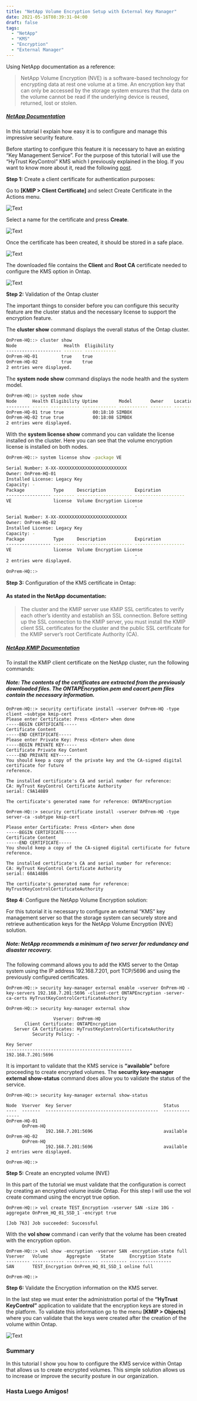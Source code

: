 ```yaml
---
title: "NetApp Volume Encryption Setup with External Key Manager"
date: 2021-05-16T08:39:31-04:00
draft: false
tags:
  - "NetApp"
  - "KMS"
  - "Encryption"
  - "External Manager"
---
```


Using NetApp documentation as a reference:

> NetApp Volume Encryption (NVE) is a software-based technology for encrypting data at rest one volume at a time. An encryption key that can only be accessed by the storage system ensures that the data on the volume cannot be read if the underlying device is reused, returned, lost or stolen.

##### [NetApp Documentation](https://docs.netapp.com/ontap-9/topic/com.netapp.doc.pow-nve/GUID-EAD13D8E-0219-45B6-A2C6-B25B76C9CA1A.html)

In this tutorial I explain how easy it is to configure and manage this impressive security feature.

Before starting to configure this feature it is necessary to have an existing “Key Management Service”. For the purpose of this tutorial I will use the “HyTrust KeyControl” KMS which I previously explained in the blog. If you want to know more about it, read the following [post](http://192.168.7.40/2021/05/16/hytrust-keycontrol-key-management-server-setup/).

**Step 1:** Create a client certificate for authentication purposes:

Go to **[KMIP > Client Certificate]** and select Create Certificate in the Actions menu.

![Text](/img/2021-05-16_15-25-1024x563.webp#center)

Select a name for the certificate and press **Create**.

![Text](/img/2021-05-16_15-27-1024x565.webp#center)

Once the certificate has been created, it should be stored in a safe place.

![Text](/img/2021-05-16_15-28-1024x737.webp#center)

The downloaded file contains the **Client** and **Root CA** certificate needed to configure the KMS option in Ontap.

![Text](/img/2021-05-16_15-31-1024x493.webp#center)

**Step 2:** Validation of the Ontap cluster

The important things to consider before you can configure this security feature are the cluster status and the necessary license to support the encryption feature.

The **cluster show** command displays the overall status of the Ontap cluster.

```bash
OnPrem-HQ::> cluster show 
Node                  Health  Eligibility
--------------------- ------- ------------
OnPrem-HQ-01         true    true
OnPrem-HQ-02         true    true
2 entries were displayed.
```

The **system node show** command displays the node health and the system model.

```bash
OnPrem-HQ::> system node show
Node      Health Eligibility Uptime        Model       Owner    Location  
--------- ------ ----------- ------------- ----------- -------- ---------------
OnPrem-HQ-01 true true           00:18:10 SIMBOX
OnPrem-HQ-02 true true           00:18:08 SIMBOX
2 entries were displayed.
```
With the **system license show** command you can validate the license installed on the cluster. Here you can see that the volume encryption license is installed on both nodes.

```bash
OnPrem-HQ::> system license show -package VE

Serial Number: X-XX-XXXXXXXXXXXXXXXXXXXXXXXXXX
Owner: OnPrem-HQ-01
Installed License: Legacy Key
Capacity: -
Package           Type     Description           Expiration
----------------- -------- --------------------- -------------------
VE                license  Volume Encryption License 
                                                 -

Serial Number: X-XX-XXXXXXXXXXXXXXXXXXXXXXXXXX
Owner: OnPrem-HQ-02
Installed License: Legacy Key
Capacity: -
Package           Type     Description           Expiration
----------------- -------- --------------------- -------------------
VE                license  Volume Encryption License 
                                                 -
2 entries were displayed.

OnPrem-HQ::> 
```

**Step 3:** Configuration of the KMS certificate in Ontap:

#### As stated in the NetApp documentation:

> The cluster and the KMIP server use KMIP SSL certificates to verify each other’s identity and establish an SSL connection. Before setting up the SSL connection to the KMIP server, you must install the KMIP client SSL certificates for the cluster and the public SSL certificate for the KMIP server’s root Certificate Authority (CA).

##### [NetApp KMIP Documentation](https://docs.netapp.com/ontap-9/topic/com.netapp.doc.pow-nve/GUID-D1593ED6-AAF8-4DEE-A2A7-6AEF239C6874.html)

To install the KMIP client certificate on the NetApp cluster, run the following commands:

##### Note: The contents of the certificates are extracted from the previously downloaded files. The ONTAPEncryption.pem and cacert.pem files contain the necessary information.

```text
OnPrem-HQ::> security certificate install –vserver OnPrem-HQ -type client –subtype kmip-cert
Please enter Certificate: Press <Enter> when done
-----BEGIN CERTIFICATE----- 
Certificate Content
-----END CERTIFICATE-----
Please enter Private Key: Press <Enter> when done
-----BEGIN PRIVATE KEY-----  
Certificate Private Key Content
-----END PRIVATE KEY-----
You should keep a copy of the private key and the CA-signed digital certificate for future
reference.

The installed certificate's CA and serial number for reference:
CA: HyTrust KeyControl Certificate Authority
serial: C9A148B9

The certificate's generated name for reference: ONTAPEncryption
```

```text
OnPrem-HQ::> security certificate install -vserver OnPrem-HQ -type server-ca -subtype kmip-cert 

Please enter Certificate: Press <Enter> when done
-----BEGIN CERTIFICATE-----  
Certificate Content
-----END CERTIFICATE-----
You should keep a copy of the CA-signed digital certificate for future reference.

The installed certificate's CA and serial number for reference:
CA: HyTrust KeyControl Certificate Authority
serial: 60A148B6

The certificate's generated name for reference: HyTrustKeyControlCertificateAuthority
```

**Step 4:** Configure the NetApp Volume Encryption solution:

For this tutorial it is necessary to configure an external “KMS” key management server so that the storage system can securely store and retrieve authentication keys for the NetApp Volume Encryption (NVE) solution.

##### Note: NetApp recommends a minimum of two server for redundancy and disaster recovery.

The following command allows you to add the KMS server to the Ontap system using the IP address 192.168.7.201, port TCP/5696 and using the previously configured certificates.

```text
OnPrem-HQ::> security key-manager external enable -vserver OnPrem-HQ -key-servers 192.168.7.201:5696 -client-cert ONTAPEncryption -server-ca-certs HyTrustKeyControlCertificateAuthority 

OnPrem-HQ::> security key-manager external show                                                                                                                                           

                  Vserver: OnPrem-HQ
       Client Certificate: ONTAPEncryption
   Server CA Certificates: HyTrustKeyControlCertificateAuthority
          Security Policy: -

Key Server
------------------------------------------------
192.168.7.201:5696
```

It is important to validate that the KMS service is **“available”** before proceeding to create encrypted volumes. The **security key-manager external show-status** command does allow you to validate the status of the service.

```text
OnPrem-HQ::> security key-manager external show-status

Node  Vserver  Key Server                                   Status
----  -------  -------------------------------------------  ---------------
OnPrem-HQ-01
      OnPrem-HQ
               192.168.7.201:5696                           available
OnPrem-HQ-02
      OnPrem-HQ
               192.168.7.201:5696                           available
2 entries were displayed.

OnPrem-HQ::> 
```

**Step 5:** Create an encrypted volume (NVE)

In this part of the tutorial we must validate that the configuration is correct by creating an encrypted volume inside Ontap. For this step I will use the vol create command using the encrypt true option.

```text
OnPrem-HQ::> vol create TEST_Encryption -vserver SAN -size 10G -aggregate OnPrem_HQ_01_SSD_1 -encrypt true 
  
[Job 763] Job succeeded: Successful 
```

With the **vol show** command i can verify that the volume has been created with the encryption option.

```text
OnPrem-HQ::> vol show -encryption -vserver SAN -encryption-state full 
Vserver   Volume       Aggregate    State      Encryption State
--------- ------------ ------------ ---------- ----------------
SAN       TEST_Encryption OnPrem_HQ_01_SSD_1 online full

OnPrem-HQ::> 
```

**Step 6:** Validate the Encryption information on the KMS server.

In the last step we must enter the administration portal of the **“HyTrust KeyControl”** application to validate that the encryption keys are stored in the platform. To validate this information go to the menu **[KMIP > Objects]** where you can validate that the keys were created after the creation of the volume within Ontap.

![Text](/img/HytrustDashBoard.webp#center)

### Summary

In this tutorial I show you how to configure the KMS service within Ontap that allows us to create encrypted volumes. This simple solution allows us to increase or improve the security posture in our organization.

### Hasta Luego Amigos!
